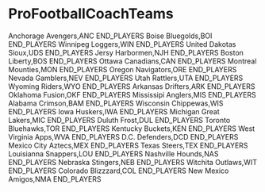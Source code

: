 # ProFootballCoachTeams
Anchorage Avengers,ANC
END_PLAYERS
Boise Bluegolds,BOI
END_PLAYERS
Winnipeg Loggers,WIN
END_PLAYERS
United Dakotas Sioux,UDS
END_PLAYERS
Jersy Harbormen,NJH
END_PLAYERS
Boston Liberty,BOS
END_PLAYERS
Ottawa Canadians,CAN
END_PLAYERS
Montreal Mounties,MON
END_PLAYERS
Oregon Navigators,ORE
END_PLAYERS
Nevada Gamblers,NEV
END_PLAYERS
Utah Rattlers,UTA
END_PLAYERS 
Wyoming Riders,WYO
END_PLAYERS
Arkansas Drifters,ARK
END_PLAYERS 
Oklahoma Fusion,OKF
END_PLAYERS
Mississipi Anglers,MIS
END_PLAYERS
Alabama Crimson,BAM
END_PLAYERS
Wisconsin Chippewas,WIS
END_PLAYERS
Iowa Huskers,IWA
END_PLAYERS
Michigan Great Lakers,MIC
END_PLAYERS
Duluth Frost,DUL
END_PLAYERS
Toronto Bluehawks,TOR
END_PLAYERS 
Kentucky Buckets,KEN
END_PLAYERS
West Virginia Apps,WVA
END_PLAYERS
D.C. Defenders,DCD
END_PLAYERS
Mexico City Aztecs,MEX
END_PLAYERS
Texas Steers,TEX
END_PLAYERS
Louisianna Snappers,LOU 
END_PLAYERS
Nashville Hounds,NAS
END_PLAYERS
Nebraska Stingers,NEB
END_PLAYERS
Witchita Outlaws,WIT
END_PLAYERS
Colorado Blizzzard,COL
END_PLAYERS
New Mexico Amigos,NMA
END_PLAYERS


 



